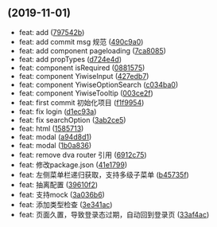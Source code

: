 ##  (2019-11-01)

* feat: add ([797542b](http://gitlab.yiwise.local/ai-call-platform/front-project/corpus-manage-system/commit/797542b))
* feat: add commit msg 规范 ([490c9a0](http://gitlab.yiwise.local/ai-call-platform/front-project/corpus-manage-system/commit/490c9a0))
* feat: add component pageloading ([7ca8085](http://gitlab.yiwise.local/ai-call-platform/front-project/corpus-manage-system/commit/7ca8085))
* feat: add propTypes ([d724e4d](http://gitlab.yiwise.local/ai-call-platform/front-project/corpus-manage-system/commit/d724e4d))
* feat: component isRequired ([0881575](http://gitlab.yiwise.local/ai-call-platform/front-project/corpus-manage-system/commit/0881575))
* feat: component YiwiseInput ([427edb7](http://gitlab.yiwise.local/ai-call-platform/front-project/corpus-manage-system/commit/427edb7))
* feat: component YiwiseOptionSearch ([c034ba0](http://gitlab.yiwise.local/ai-call-platform/front-project/corpus-manage-system/commit/c034ba0))
* feat: component YiwiseTooltip ([003ce2f](http://gitlab.yiwise.local/ai-call-platform/front-project/corpus-manage-system/commit/003ce2f))
* feat: first commit 初始化项目 ([f1f9954](http://gitlab.yiwise.local/ai-call-platform/front-project/corpus-manage-system/commit/f1f9954))
* feat: fix login ([d1ec93a](http://gitlab.yiwise.local/ai-call-platform/front-project/corpus-manage-system/commit/d1ec93a))
* feat: fix searchOption ([3ab2ce5](http://gitlab.yiwise.local/ai-call-platform/front-project/corpus-manage-system/commit/3ab2ce5))
* feat: html ([1585713](http://gitlab.yiwise.local/ai-call-platform/front-project/corpus-manage-system/commit/1585713))
* feat: modal ([a94d8d1](http://gitlab.yiwise.local/ai-call-platform/front-project/corpus-manage-system/commit/a94d8d1))
* feat: modal ([1b0a836](http://gitlab.yiwise.local/ai-call-platform/front-project/corpus-manage-system/commit/1b0a836))
* feat: remove dva router 引用 ([6912c75](http://gitlab.yiwise.local/ai-call-platform/front-project/corpus-manage-system/commit/6912c75))
* feat: 修改package.json ([41e1799](http://gitlab.yiwise.local/ai-call-platform/front-project/corpus-manage-system/commit/41e1799))
* feat: 左侧菜单栏递归获取，支持多级子菜单 ([b45735f](http://gitlab.yiwise.local/ai-call-platform/front-project/corpus-manage-system/commit/b45735f))
* feat: 抽离配置 ([39610f2](http://gitlab.yiwise.local/ai-call-platform/front-project/corpus-manage-system/commit/39610f2))
* feat: 支持mock ([3a036b6](http://gitlab.yiwise.local/ai-call-platform/front-project/corpus-manage-system/commit/3a036b6))
* feat: 添加类型检查 ([3e341ac](http://gitlab.yiwise.local/ai-call-platform/front-project/corpus-manage-system/commit/3e341ac))
* feat: 页面久置，导致登录态过期，自动回到登录页 ([33af4ac](http://gitlab.yiwise.local/ai-call-platform/front-project/corpus-manage-system/commit/33af4ac))



